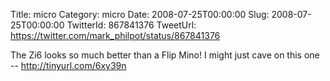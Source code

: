Title: micro
Category: micro
Date: 2008-07-25T00:00:00
Slug: 2008-07-25T00:00:00
TwitterId: 867841376
TweetUrl: https://twitter.com/mark_philpot/status/867841376

The Zi6 looks so much better than a Flip Mino!  I might just cave on this one -- http://tinyurl.com/6xy39n